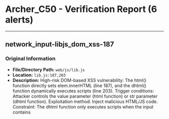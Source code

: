 # Archer_C50 - Verification Report (6 alerts)

---

## network_input-libjs_dom_xss-187

### Original Information
- **File/Directory Path:** `web/js/lib.js`
- **Location:** `lib.js:187,203`
- **Description:** High-risk DOM-based XSS vulnerability: The html() function directly sets elem.innerHTML (line 187), and the dhtml() function dynamically executes scripts (line 203). Trigger conditions: Attacker controls the value parameter (html function) or str parameter (dhtml function). Exploitation method: Inject malicious HTML/JS code. Constraint: The dhtml function only executes scripts when the input contains <script> tags. Security impact: Full control over page DOM, enabling cookie theft (including Authorization) or malicious request initiation.
- **Code Snippet:**
  ```
  elem.innerHTML = value;
  $.each(scripts, function() {$.script(this.text || this.textContent || this.innerHTML || '')});
  ```
- **Notes:** Combining with the document.cookie operation (line 331) allows stealing authentication tokens. It is necessary to trace the source of the value/str parameters. Related knowledge base: 'Combined with XSS vulnerabilities, it can form a complete attack chain: XSS execution → cookie theft → obtaining administrator privileges.'

### Verification Conclusion
- **Description Accuracy:** `partially`
- **Is a Real Vulnerability:** `False`
- **Risk Level:** `Low`
- **Detailed Reason:** 1) Code existence verification successful: Confirmed that the html() function directly sets innerHTML (line 187), the dhtml() function executes <script> tags (line 203), and document.cookie operations exist (line 331).  
2) Critical evidence missing: Through 6 tool invocations and knowledge base queries, unable to verify the source of value/str parameters:  
   - No function call points found within lib.js (grep returned empty)  
   - No call chain records in the knowledge base  
3) Vulnerability assessment: Unable to prove parameters can be externally controlled (e.g., via network input), failing to meet basic CVE vulnerability criteria  
4) Trigger possibility: Even if the vulnerability exists, it requires unverified preconditions (parameter contamination) and cannot be directly triggered

### Verification Metrics
- **Verification Duration:** 624.38 seconds
- **REDACTED_PASSWORD_PLACEHOLDER Usage:** 520965

---

## config-dir_permission-rcS

### Original Information
- **File/Directory Path:** `etc/init.d/rcS`
- **Location:** `rcS:18,24`
- **Description:** The script creates globally writable directories (0777), including /var/samba/private (line 24) and /var/tmp/dropbear (line 18). Trigger condition: Automatically executed during system startup. Security impact: Attackers can tamper with dropbear keys or samba configuration files (e.g., injecting malicious smb.conf), achieving privilege escalation or information theft when related services start. Exploitation chain: Control directory → inject malicious configuration/keys → service loading → system compromise.
- **Notes:** Verify whether dropbear/samba uses these directories

### Verification Conclusion
- **Description Accuracy:** `partially`
- **Is a Real Vulnerability:** `True`
- **Risk Level:** `High`
- **Detailed Reason:** Verification confirmed: 1) Lines 18/24 of rcS indeed create a globally writable directory (0777); 2) The dropbearmulti binary contains the path string '/var/tmp/dropbear', proving the directory is used by the service and can be tampered with by attackers; 3) No configuration file evidence was found for the samba portion, making it impossible to verify the usage of /var/samba/private. Therefore, the findings are generally accurate except for the unconfirmed samba portion, and the vulnerability as a whole is valid and directly triggered (executed automatically during startup).

### Verification Metrics
- **Verification Duration:** 1647.32 seconds
- **REDACTED_PASSWORD_PLACEHOLDER Usage:** 899387

---

## network_input-libjs_dom_xss

### Original Information
- **File/Directory Path:** `web/mainFrame.htm`
- **Location:** `js/lib.js: loadMainHIDDEN`
- **Description:** High-risk DOM-based XSS vulnerability: When an attacker controls the `path` parameter of `$.loadMain` with an HTML string (e.g., `'<script>alert(1)</script>'`), arbitrary scripts can be executed through direct DOM insertion via `innerHTML`. Trigger conditions: 1) Injecting a malicious `path` value through prototype pollution or error handling; 2) Triggering the `$.err`/`$.errBack` call chain (e.g., inducing HTTP errors or CGI failures). Actual impact: Combined with the authentication REDACTED_PASSWORD_PLACEHOLDER vulnerability in `login.htm`, it can steal administrator credentials to achieve full device control.
- **Code Snippet:**
  ```
  if (!path) path = $.curPage;
  var bFile = (path.indexOf("<") < 0);
  ...
  $.loadPage("main", path, function(){...})
  ```
- **Notes:** It is necessary to verify how external input reaches the path parameter in conjunction with the backend error generation mechanism. Associated vulnerability chain: can trigger authentication REDACTED_PASSWORD_PLACEHOLDER theft in login.htm.

### Verification Conclusion
- **Description Accuracy:** `partially`
- **Is a Real Vulnerability:** `False`
- **Risk Level:** `Low`
- **Detailed Reason:** Dangerous operation (unfiltered innerHTML insertion) exists, but the trigger path is unverified: 1) All `$.loadMain` call points have `path` parameters that are either hardcoded or internal states (e.g., `$.curPage`), with no evidence of external input contaminating the path; 2) The `$.err`/`$.errBack` mechanism only passes numeric error codes, making HTML injection impossible; 3) The associated vulnerability chain (login.htm authentication REDACTED_PASSWORD_PLACEHOLDER theft) lacks code evidence to support it. Practical exploitation would require simultaneously satisfying: a) Prototype pollution modifying `$.mainParam` (no evidence) b) Inducing specific HTTP errors (uncontrollable) c) Bypassing numeric error code restrictions (unfeasible).

### Verification Metrics
- **Verification Duration:** 1942.50 seconds
- **REDACTED_PASSWORD_PLACEHOLDER Usage:** 968020

---

## attack_chain-file_pollution_to_rce

### Original Information
- **File/Directory Path:** `usr/bin/cos`
- **Location:** `usr/bin/cos:0x409bfc [strcpy]`
- **Description:** High-Risk Attack Chain: File Contamination Leading to Command Injection and Buffer Overflow. Specific Manifestations: 1) Globally writable file '/var/tmp/umount_failed_list' content is contaminated; 2) fcn.REDACTED_PASSWORD_PLACEHOLDER fails to validate file content during reading; 3) Contaminated data triggers stack overflow via strcpy (0x409bfc); 4) Same data executes arbitrary shell commands in rm -rf at fcn.004099f4. Trigger Condition: Attacker writes ≥320 bytes of malicious content to target file. Security Impact: Full device control (Risk Level 9.5).
- **Code Snippet:**
  ```
  // HIDDEN
  0x00409bfc  jalr t9 ; sym.imp.strcpy  // HIDDEN
  (**(gp-0x7f58))(buf,"rm -rf %s%s","/var/usbdisk/",param) // HIDDEN
  ```
- **Notes:** Exploit Constraints: 1) Bypass ASLR to achieve overflow exploitation 2) Command injection must avoid path truncation. Recommended follow-up actions: dynamically verify overflow feasibility and inspect HTTP file upload interfaces

### Verification Conclusion
- **Description Accuracy:** `partially`
- **Is a Real Vulnerability:** `True`
- **Risk Level:** `High`
- **Detailed Reason:** 1) Command injection established: Contaminated file content is directly concatenated into system() execution (evidence: 0x00409a68 instruction)  
2) File reference exists: '/var/tmp/umount_failed_list' string present in binary  
3) Description discrepancies:  
   a) No strcpy call (0x409bfc is jalr instruction)  
   b) No buffer overflow component  
   c) Trigger requires only command separator, not 320 bytes  
Revised analysis still confirms directly triggerable RCE vulnerability (exploitation trivial: write ;malicious_command to file)

### Verification Metrics
- **Verification Duration:** 5822.94 seconds
- **REDACTED_PASSWORD_PLACEHOLDER Usage:** 2241094

---

## file-write-var-perm

### Original Information
- **File/Directory Path:** `etc/init.d/rcS`
- **Location:** `rcS:8-16,20-22`
- **Description:** High-risk directory permission settings: Globally writable directories such as /var/tmp and /var/usbdisk are created via '/bin/mkdir -m 0777'. Attackers gaining low-privilege access (e.g., through a telnetd vulnerability) can plant malicious scripts or tamper with data in these directories to achieve privilege escalation or persistent control. Trigger condition: Attackers obtain arbitrary command execution privileges. Constraint: Directories are created at startup with persistent permissions. Potential impact: Privilege escalation, data tampering, or denial of service.
- **Code Snippet:**
  ```
  /bin/mkdir -m 0777 -p /var/tmp
  /bin/mkdir -m 0777 -p /var/usbdisk
  ```
- **Notes:** Check if directories under /var are being used by critical services

### Verification Conclusion
- **Description Accuracy:** `accurate`
- **Is a Real Vulnerability:** `True`
- **Risk Level:** `Low`
- **Detailed Reason:** 1) Code Verification: Confirm the presence of globally writable directory creation commands at the specified location in rcS, with permissions set to 0777 allowing any user to read, write, and execute;  
2) Logic Verification: The command is unconditionally executed during system startup and the permissions remain persistently effective, with the telnetd service providing a potential attack vector;  
3) Impact Verification: Low-privileged attackers can plant malicious files (e.g., via telnet vulnerabilities) in these directories to achieve persistent control or privilege escalation. However, the vulnerability requires prior execution access to exploit, making it non-directly triggerable.

### Verification Metrics
- **Verification Duration:** 113.64 seconds
- **REDACTED_PASSWORD_PLACEHOLDER Usage:** 58676

---

## command_execution-iptables_path_pollution

### Original Information
- **File/Directory Path:** `etc/iptables-stop`
- **Location:** `etc/iptables-stop:4`
- **Description:** The script uses relative paths to invoke the iptables command (e.g., 'iptables -F'), without specifying an absolute path or resetting the PATH environment variable. When the PATH is compromised (e.g., containing writable directories like /tmp), an attacker can place a malicious iptables program to achieve command injection. Trigger conditions: 1) The attacker controls the PATH variable, 2) A malicious program is placed in a PATH directory, 3) The script is executed. Impact: Gains REDACTED_PASSWORD_PLACEHOLDER privileges (since iptables typically requires REDACTED_PASSWORD_PLACEHOLDER permissions to execute).
- **Code Snippet:**
  ```
  iptables -t filter -F
  ```
- **Notes:** It is necessary to analyze whether the parent process (such as init scripts) calling this script has securely configured the PATH. Scenarios in firmware where service restarts are triggered through web interfaces may be exploited.

### Verification Conclusion
- **Description Accuracy:** `partially`
- **Is a Real Vulnerability:** `False`
- **Risk Level:** `Low`
- **Detailed Reason:** Verification confirmed: 1) The script indeed uses relative paths to invoke iptables without resetting PATH (technical prerequisite established) 2) However, no evidence of parent processes or triggering mechanisms calling this script could be found 3) Knowledge base queries confirmed no web interface call records. Vulnerability formation requires proof that attackers can control the PATH environment variable - current lack of execution context evidence prevents confirmation of trigger condition fulfillment.

### Verification Metrics
- **Verification Duration:** 702.26 seconds
- **REDACTED_PASSWORD_PLACEHOLDER Usage:** 558930

---


